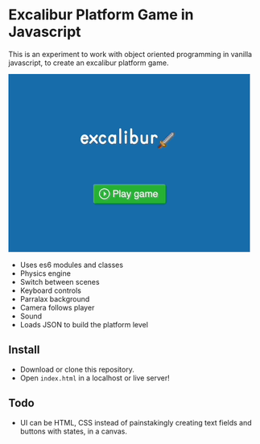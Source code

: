 # Excalibur Platform Game in Javascript

This is an experiment to work with object oriented programming in vanilla javascript, to create an excalibur platform game.

![mario](./images/mario.gif)

- Uses es6 modules and classes
- Physics engine
- Switch between scenes
- Keyboard controls
- Parralax background
- Camera follows player
- Sound
- Loads JSON to build the platform level

## Install

- Download or clone this repository.
- Open `index.html` in a localhost or live server!

## Todo

- UI can be HTML, CSS instead of painstakingly creating text fields and buttons with states, in a canvas.